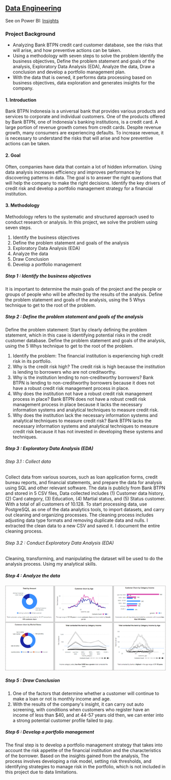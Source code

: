 ## [Data Engineering]()
 See on Power BI: [Insights](https://github.com/Haniaghnia/Hani_Portfolio/blob/dafa719edb6d061a70fde0c5815a0fbd0a1460c5/Power%20BI/DE/DE%20BTPN.pbix)  

### Project Background
* Analyzing Bank BTPN credit card customer database, see the risks that will arise, and how preventive actions can be taken. 
* Using a methodology with seven steps to solve the problem Identify the business objectives, Define the problem statement and goals of the analysis,  Exploratory Data Analysis (EDA), Analyze the data, Draw a conclusion and develop a portfolio management plan.
* With the data that is owned, it performs data processing based on business objectives, data exploration and generates insights for the company.

#### 1. Introduction 
Bank BTPN Indonesia is a universal bank that provides various products and services to corporate and individual customers. One of the products offered by Bank BTPN, one of Indonesia's banking institutions, is a credit card. A large portion of revenue growth comes from credit cards. Despite revenue growth, many consumers are experiencing
defaults. To increase revenue, it is necessary to understand the risks that will arise and how preventive actions can be taken.

#### 2. Goal
Often, companies have data that contain a lot of hidden information. Using data analysis increases efficiency and  improves performance by discovering patterns in data. The goal is to answer the right questions that will help the company to make the right decisions.  Identify the key drivers of credit risk and develop a portfolio management strategy for a financial institution.

#### 3. Methodology
Methodology refers to the systematic and structured approach used to conduct research or analysis. In this project, we solve the problem using seven steps.
1. Identify the business objectives 
2. Define the problem statement and goals of the analysis
3. Exploratory Data Analysis (EDA) 
4. Analyze the data 
5. Draw Conclusion
6. Develop a portfolio management

##### Step 1 : Identify the business objectives 
It is important to determine the main goals of the project and the people or groups of people who will be affected by the results of the analysis. Define the problem statement and goals of the analysis, using the 5 Whys technique to get to the root of the problem. 

##### Step 2 : Define the problem statement and goals of the analysis
Define the problem statement: Start by clearly defining the problem statement, which in this case is identifying potential risks in the credit customer database.
Define the problem statement and goals of the analysis, using the 5 Whys technique to get to the root of the problem.
1.	Identify the problem: The financial institution is experiencing high credit risk in its portfolio.
2.	Why is the credit risk high?
The credit risk is high because the institution is lending to borrowers who are not creditworthy.
3.	Why is the institution lending to non-creditworthy borrowers?
Bank BTPN is lending to non-creditworthy borrowers because it does not have a robust credit risk management process in place.
4.	Why does the institution not have a robust credit risk management process in place?
Bank BTPN  does not have a robust credit risk management process in place because it lacks the necessary information systems and analytical techniques to measure credit risk.
5.	Why does the institution lack the necessary information systems and analytical techniques to measure credit risk?
Bank BTPN  lacks the necessary information systems and analytical techniques to measure credit risk because it has not invested in developing these systems and techniques.

##### Step 3 : Exploratory Data Analysis (EDA) 
###### Step 3.1 :  Collect data
Collect data from various sources, such as loan application forms, credit bureau reports, and financial statements, and prepare the data for analysis using SQL and other relevant software.
The data is publicly from Bank BTPN and stored in 5 CSV files, Data collected includes (1) Customer data history, (2) Card category, (3) Education, (4) Martial status, and (5) Status customer. With a total of all customers of 10.128. To start processing data, use PostgreSQL as one of the data analytics tools, to import datasets, and carry out cleaning and organizing processes. The cleaning process includes adjusting data type formats and removing duplicate data and nulls. I extracted the clean data to a new CSV and saved it. I document the entire cleaning process.

###### Step 3.2 : Conduct Exploratory Data Analysis (EDA) 
Cleaning, transforming, and manipulating the dataset will be used to do the analysis process. Using my analytical skills.

##### Step 4 : Analyze the data
![](https://github.com/Haniaghnia/Business_Analyst/blob/3c8a002df6860f00be3f3a2ede68bc1cf75eba16/Project%20BA/Power%20BI/Credit%20Card/BTPN.PNG)

##### Step 5 : Draw Conclusion
1.	One of the factors that determine whether a customer will continue to make a loan or not is monthly income and age.
2.	With the results of the company's insight, it can carry out auto screening, with conditions when customers who register have an income of less than $40, and at 44-57 years old then, we can enter into a strong potential customer profile failed to pay.

##### Step 6 : Develop a portfolio management
The final step is to develop a portfolio management strategy that takes into account the risk appetite of the financial institution and the characteristics of the borrower. Based on the insights gained from the analysis, The process involves developing a risk model, setting risk thresholds, and identifying strategies to manage risk in the portfolio, which is not included in this project due to data limitations.
